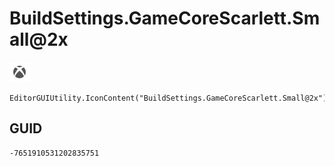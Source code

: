 # BuildSettings.GameCoreScarlett.Small@2x
![](/img/BuildSettings.GameCoreScarlett.Small@2x.png)

``` CSharp
EditorGUIUtility.IconContent("BuildSettings.GameCoreScarlett.Small@2x")
```
## GUID
```
-7651910531202835751
```
